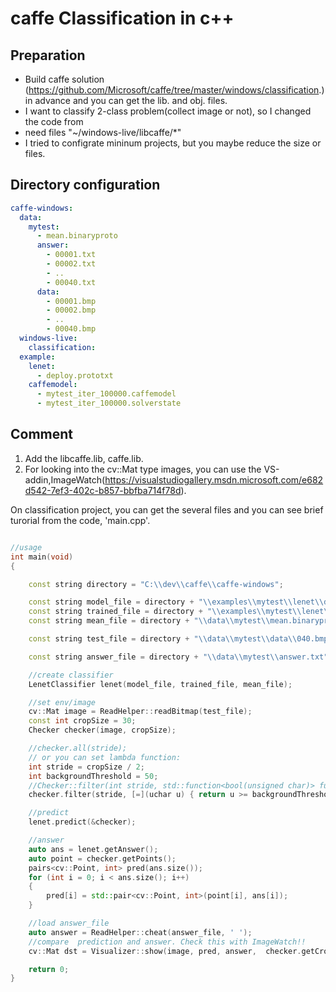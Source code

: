 # caffe Classification in c++

## Preparation
+ Build caffe solution (https://github.com/Microsoft/caffe/tree/master/windows/classification.) in advance and you can get the lib. and obj. files.
+ I want to classify 2-class problem(collect image or not), so I changed the code from 
+ need files "~/windows-live/libcaffe/*"
+ I tried to configrate mininum projects, but you maybe reduce the size or files.

## Directory configuration

```yml
caffe-windows:
  data:
    mytest:
	  - mean.binaryproto
      answer:
        - 00001.txt
		- 00002.txt
		- ..
		- 00040.txt
      data:
	    - 00001.bmp
		- 00002.bmp
		- ..
		- 00040.bmp
  windows-live:
    classification:
  example:
    lenet:
	  - deploy.prototxt
	caffemodel:
	  - mytest_iter_100000.caffemodel
	  - mytest_iter_100000.solverstate
```

## Comment

1. Add the libcaffe.lib, caffe.lib.
2. For looking into the cv::Mat type images, you can use the VS-addin,ImageWatch(https://visualstudiogallery.msdn.microsoft.com/e682d542-7ef3-402c-b857-bbfba714f78d).

On classification project, you can get the several files and you can see brief turorial from the code, 'main.cpp'.

```cpp

//usage
int main(void)
{

	const string directory = "C:\\dev\\caffe\\caffe-windows";

	const string model_file = directory + "\\examples\\mytest\\lenet\\deploy.prototxt";
	const string trained_file = directory + "\\examples\\mytest\\lenet\\caffemodel\\mytest_iter_100000.caffemodel";
	const string mean_file = directory + "\\data\\mytest\\mean.binaryproto";

	const string test_file = directory + "\\data\\mytest\\data\\040.bmp";

	const string answer_file = directory + "\\data\\mytest\\answer.txt";

	//create classifier
	LenetClassifier lenet(model_file, trained_file, mean_file);

	//set env/image
	cv::Mat image = ReadHelper::readBitmap(test_file);
	const int cropSize = 30;
	Checker checker(image, cropSize);

	//checker.all(stride);
	// or you can set lambda function:
	int stride = cropSize / 2;
	int backgroundThreshold = 50;
	//Checker::filter(int stride, std::function<bool(unsigned char)> func, int threshold)
	checker.filter(stride, [=](uchar u) { return u >= backgroundThreshold; }, cropSize * cropSize * 0.25);

	//predict
	lenet.predict(&checker);

	//answer
	auto ans = lenet.getAnswer();
	auto point = checker.getPoints();
	pairs<cv::Point, int> pred(ans.size());
	for (int i = 0; i < ans.size(); i++)
	{
		pred[i] = std::pair<cv::Point, int>(point[i], ans[i]);
	}

	//load answer_file
	auto answer = ReadHelper::cheat(answer_file, ' ');
	//compare  prediction and answer. Check this with ImageWatch!!
	cv::Mat dst = Visualizer::show(image, pred, answer,  checker.getCropSize());

	return 0;
}
```

